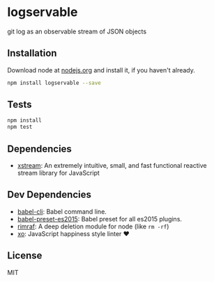 # logservable 

git log as an observable stream of JSON objects

## Installation

Download node at [nodejs.org](http://nodejs.org) and install it, if you haven't already.

```sh
npm install logservable --save
```


## Tests

```sh
npm install
npm test
```

## Dependencies

- [xstream](https://github.com/staltz/xstream): An extremely intuitive, small, and fast functional reactive stream library for JavaScript

## Dev Dependencies

- [babel-cli](https://github.com/babel/babel/tree/master/packages): Babel command line.
- [babel-preset-es2015](https://github.com/babel/babel/tree/master/packages): Babel preset for all es2015 plugins.
- [rimraf](https://github.com/isaacs/rimraf): A deep deletion module for node (like `rm -rf`)
- [xo](https://github.com/sindresorhus/xo): JavaScript happiness style linter ❤️


## License

MIT


